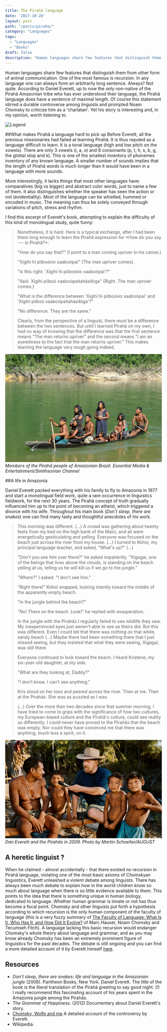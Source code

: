 ```yaml
---
title: The Pirahã language
date: '2017-10-28'
layout: post
path: "/posts/piraha/"
category: "Languages"
tags:
  - "Languages"
  - "Books"
draft: false
description: "Human languages share few features that distinguish them from other form of animal communication. One of the most famous is recursion. In any language one can always form an arbitrarily long sentence. Always? Not quite. According to Daniel Everett, up to now the only non-native of the Pirahã Amazonian tribe who has ever understood their language, the Pirahã language does have a sentence of maximal length. Of course this statement stirred a durable controverse among linguists and prompted Noam Chomsky to criticize him as a 'charlatan'. Yet his story is interesting and, in my opinion, worth listening to."
---
```


Human languages share few features that distinguish them from other form of animal communication. One of the most famous is recursion. In any language one can always form an arbitrarily long sentence. Always? Not quite. According to Daniel Everett, up to now the only non-native of the Pirahã Amazonian tribe who has ever understood their language, the Pirahã language does have a sentence of maximal length. Of course this statement stirred a durable controverse among linguists and prompted Noam Chomsky to criticize him as a 'charlatan'. Yet his story is interesting and, in my opinion, worth listening to.

![Legend](./Amazonia.jpg)

##What makes Pirahã a language hard to pick up
Before Everett, all the previous missionaries had failed at learning Pirahã. It is thus reputed as a language difficult to learn.
It is a tonal language (high and low pitch on the vowels). There are only 3 vowels (i, a, o) and 8 consonants (p, t, h, s, b, g, the glottal stop and k). This is one of the smallest inventory of phonemes inventory of any known language. A smaller number of sounds implies that the length of Pirahã words is much longer than it would have been in a language with more sounds.

More interestingly, it lacks things that most other languages have: comparatives (big vs bigger) and abstract color words, just to name a few of them. It also distinguishes whether the speaker has seen the action or not (evidentiality). Most of the language can be whistled, hummed or encoded in music. The meaning can thus be solely conveyed through variations of pitch, stress and rhythm.

I find this excerpt of Everett's book, attempting to explain the difficulty of this kind of monolingual study, quite funny:

<blockquote>
Nonetheless, it is hard. Here is a typical exchange, after I had been there long enough to learn the Pirahã expression for *How do you say --- in Pirahã?*:

"How do you say that?" (I point to a man coming upriver in his canoe.)

"Xigihí hi piiboóxio xaaboópai" (The man upriver comes).

"Is this right: 'Xigihí hi piiboóxio xaaboópai'?"

"Xaió. Xigihí piiboó xaaboópaitahásibiga" (Right. The man upriver comes.)

"What is the difference between 'Xigihí hi piiboóxio xaaboópai' and 'Xigihí piiboó xaaboópaitahásibiga'?"

"No difference. They are the same."

Clearly, from the perspective of a linguist, there *must* be a difference between the two sentences. But until I learned Pirahã on my own, I had no way of knowing that the difference was that the first sentence means "The man returns upriver" and the second means "I am an eyewitness to the fact that the man returns upriver." This makes learning the language very rough going indeed.
</blockquote>

![Pirahã people on a canoe.](./piraha.jpg)
*Members of the Pirahã people of Amazonian Brazil. Essential Media & Entertainment/Smithsonian Channel*

##A life in Amazonia

Daniel Everett packed everything with his family to fly to Amazonia in 1977 and start a monolingual field work, quite a rare occurrence in linguistics fieldwork, for the next 30 years. The Pirahã concept of truth gradually influenced him up to the point of becoming an atheist, which triggered a divorce with his wife. Throughout his main book (*Don't sleep, there are snakes*) one can find many tasty and thoughtful anecdotes of his work.


>This morning was different. (...) A crowd was gathering about twenty feets from my bed on the high bank of the Maici, and all were energetically gesticulating and yelling. Everyone was focused on the beach just across the river from my house. (...) I turned to Kóhoi, my principal language teacher, and asked, "What's up?" (...)

<blockquote class="post-single__blockquote">
"Don't you see him over there?" he asked impatiently. "Xigagaí, one of the beings that lives above the clouds, is standing on the beach yelling at us, telling us he will kill us if we go to the jungle."

"Where?" I asked. "I don't see him."

"Right there!" Kóhoi snapped, looking intently toward the middle of the apparently empty beach.

"In the jungle behind the beach?"

"No! There on the beach. Look!" he replied with exasperation.

In the jungle with the Pirahãs I regularly failed to see wildlife they saw. My inexperienced eyes just weren't able to see as theirs did.
But this was different. Even I could tell that there was nothing on that white, sandy beach (...) Maybe there had been something there that I just missed seeing, but they insisted that what they were seeing, Xigagaí, was still there.

Everyone continued to look toward the beach. I heard Kristene, my six-year-old daughter, at my side.

"What are they looking at, Daddy?"

"I don't know. I can't see anything."

Kris stood on her toes and peered across the river. Then at me. Then at the Pirahãs. She was as puzzled as I was.

(...) Over the more than two decades since that summer morning, I have tried to come to grips with the significance of how two cultures, my European-based culture and the Pirahã's culture, could see reality so differently. I could never have proved to the Pirahãs that the beach was empty. Nor could they have convinced me that there was anything, much less a spirit, on it.
</blockquote>

![Everett with Pirahã people.](./everett.jpg)
*Dan Everett and the Pirahãs in 2009. Photo by Martin Schoeller/AUGUST*

## A heretic linguist ?
When he claimed - almost accidentally - that there existed no recursion in Pirahã language, violating one of the most basic axioms of Chomskyan linguistics, Everett unleashed a violent debate among linguists.
There has always been much debate to explain how in the world children know so much about language when there is so little evidence available to them. This points to the idea that there is something unique in human biology, dedicated to language. Whether human grammar is innate or not has thus become a focal point. Chomsky and other linguists put forth a hypothesis according to which recursion is the only human component of the faculty of language (this is a very fuzzy summary of [The Faculty of Language: What Is It, Who Has It, and How Did It Evolve?](http://science.sciencemag.org/content/298/5598/1569) of Marc Hauser, Noam Chomsky and Tecumseh Fitch). A language lacking this basic recursion would endanger Chomsky's whole theory about language and grammar, and as you may know already Chomsky has been an extremely prominent figure of linguistics for the past decades. The debate is still ongoing and you can find a more detailed account of it by Everett himself [here](https://aeon.co/essays/why-language-is-not-everything-that-noam-chomsky-said-it-is).

## Resources

* *Don't sleep, there are snakes: life and language in the Amazonian jungle* (2008). Pantheon Books, New York. Daniel Everett. The title of the book is the literal translation of the Pirahã greeting to say good night. (!) I really recommend this fascinating account of his years spent in the Amazonia jungle among the Pirahãs.
* *The Grammar of Happiness.* (2012) Documentary about Daniel Everett's story.
* [Chomsky, Wolfe and me](https://aeon.co/essays/why-language-is-not-everything-that-noam-chomsky-said-it-is) A detailed account of the controversy by Everett.
* Wikipedia.
